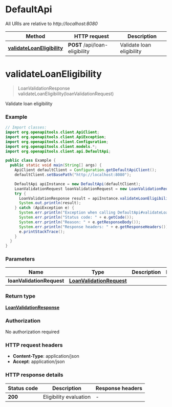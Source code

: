 # DefaultApi

All URIs are relative to *http://localhost:8080*

| Method | HTTP request | Description |
|------------- | ------------- | -------------|
| [**validateLoanEligibility**](DefaultApi.md#validateLoanEligibility) | **POST** /api/loan-eligibility | Validate loan eligibility |


<a id="validateLoanEligibility"></a>
# **validateLoanEligibility**
> LoanValidationResponse validateLoanEligibility(loanValidationRequest)

Validate loan eligibility

### Example
```java
// Import classes:
import org.openapitools.client.ApiClient;
import org.openapitools.client.ApiException;
import org.openapitools.client.Configuration;
import org.openapitools.client.models.*;
import org.openapitools.client.api.DefaultApi;

public class Example {
  public static void main(String[] args) {
    ApiClient defaultClient = Configuration.getDefaultApiClient();
    defaultClient.setBasePath("http://localhost:8080");

    DefaultApi apiInstance = new DefaultApi(defaultClient);
    LoanValidationRequest loanValidationRequest = new LoanValidationRequest(); // LoanValidationRequest | 
    try {
      LoanValidationResponse result = apiInstance.validateLoanEligibility(loanValidationRequest);
      System.out.println(result);
    } catch (ApiException e) {
      System.err.println("Exception when calling DefaultApi#validateLoanEligibility");
      System.err.println("Status code: " + e.getCode());
      System.err.println("Reason: " + e.getResponseBody());
      System.err.println("Response headers: " + e.getResponseHeaders());
      e.printStackTrace();
    }
  }
}
```

### Parameters

| Name | Type | Description  | Notes |
|------------- | ------------- | ------------- | -------------|
| **loanValidationRequest** | [**LoanValidationRequest**](LoanValidationRequest.md)|  | |

### Return type

[**LoanValidationResponse**](LoanValidationResponse.md)

### Authorization

No authorization required

### HTTP request headers

 - **Content-Type**: application/json
 - **Accept**: application/json

### HTTP response details
| Status code | Description | Response headers |
|-------------|-------------|------------------|
| **200** | Eligibility evaluation |  -  |

